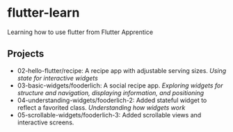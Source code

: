 # flutter-learn
Learning how to use flutter from Flutter Apprentice

## Projects
- 02-hello-flutter/recipe: A recipe app with adjustable serving sizes. *Using state for interactive widgets*
- 03-basic-widgets/fooderlich: A social recipe app. *Exploring widgets for structure and navigation, displaying information, and positioning*
- 04-understanding-widgets/fooderlich-2: Added stateful widget to reflect a favorited class. *Understanding how widgets work*
- 05-scrollable-widgets/fooderlich-3: Added scrollable views and interactive screens. 